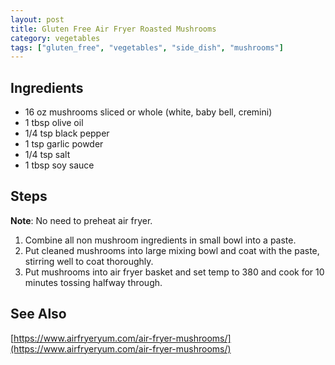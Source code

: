 ```yaml
---
layout: post
title: Gluten Free Air Fryer Roasted Mushrooms
category: vegetables
tags: ["gluten_free", "vegetables", "side_dish", "mushrooms"]
---
```


## Ingredients

* 16 oz mushrooms sliced or whole (white, baby bell, cremini)
* 1 tbsp olive oil
* 1/4 tsp black pepper
* 1 tsp garlic powder
* 1/4 tsp salt
* 1 tbsp soy sauce

## Steps

**Note**: No need to preheat air fryer.

1. Combine all non mushroom ingredients in small bowl into a paste.
2. Put cleaned mushrooms into large mixing bowl and coat with the paste, stirring well to coat thoroughly.
3. Put mushrooms into air fryer basket and set temp to 380 and cook for 10 minutes tossing halfway through.

## See Also

[https://www.airfryeryum.com/air-fryer-mushrooms/](https://www.airfryeryum.com/air-fryer-mushrooms/)

